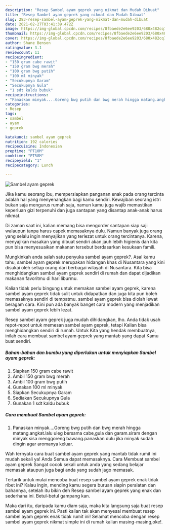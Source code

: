 ```yaml
---
description: "Resep Sambel ayam geprek yang nikmat dan Mudah Dibuat"
title: "Resep Sambel ayam geprek yang nikmat dan Mudah Dibuat"
slug: 283-resep-sambel-ayam-geprek-yang-nikmat-dan-mudah-dibuat
date: 2021-02-27T03:41:39.472Z
image: https://img-global.cpcdn.com/recipes/8fbaede2e6ee9203/680x482cq70/sambel-ayam-geprek-foto-resep-utama.jpg
thumbnail: https://img-global.cpcdn.com/recipes/8fbaede2e6ee9203/680x482cq70/sambel-ayam-geprek-foto-resep-utama.jpg
cover: https://img-global.cpcdn.com/recipes/8fbaede2e6ee9203/680x482cq70/sambel-ayam-geprek-foto-resep-utama.jpg
author: Shane Benson
ratingvalue: 3.1
reviewcount: 11
recipeingredient:
- "150 gram cabe rawit"
- "150 gram bwg merah"
- "100 gram bwg putih"
- "100 ml minyak"
- "Secukupnya Garam"
- "Secukupnya Gula"
- "1 sdt kaldu bubuk"
recipeinstructions:
- "Panaskan minyak....Goreng bwg putih dan bwg merah hingga matang.angkat.lalu uleg bersama cabe,gula dan garam.siram dengan minyak sisa menggoreng bawang.panaskan dulu jika minyak sudah dingin agar aromanya keluar."
categories:
- Resep
tags:
- sambel
- ayam
- geprek

katakunci: sambel ayam geprek 
nutrition: 192 calories
recipecuisine: Indonesian
preptime: "PT10M"
cooktime: "PT58M"
recipeyield: "1"
recipecategory: Lunch

---
```



![Sambel ayam geprek](https://img-global.cpcdn.com/recipes/8fbaede2e6ee9203/680x482cq70/sambel-ayam-geprek-foto-resep-utama.jpg)

Jika kamu seorang ibu, mempersiapkan panganan enak pada orang tercinta adalah hal yang menyenangkan bagi kamu sendiri. Kewajiban seorang istri bukan saja mengurus rumah saja, namun kamu juga wajib memastikan keperluan gizi terpenuhi dan juga santapan yang disantap anak-anak harus nikmat.

Di zaman  saat ini, kalian memang bisa mengorder santapan siap saji walaupun tanpa harus capek memasaknya dulu. Namun banyak juga orang yang selalu ingin menyajikan yang terlezat untuk orang tercintanya. Karena, menyajikan masakan yang dibuat sendiri akan jauh lebih higienis dan kita pun bisa menyesuaikan makanan tersebut berdasarkan kesukaan famili. 



Mungkinkah anda salah satu penyuka sambel ayam geprek?. Asal kamu tahu, sambel ayam geprek merupakan hidangan khas di Nusantara yang kini disukai oleh setiap orang dari berbagai wilayah di Nusantara. Kita bisa menghidangkan sambel ayam geprek sendiri di rumah dan dapat dijadikan makanan favoritmu di hari liburmu.

Kalian tidak perlu bingung untuk memakan sambel ayam geprek, karena sambel ayam geprek tidak sulit untuk didapatkan dan juga kita pun boleh memasaknya sendiri di tempatmu. sambel ayam geprek bisa diolah lewat beragam cara. Kini pun ada banyak banget cara modern yang menjadikan sambel ayam geprek lebih lezat.

Resep sambel ayam geprek juga mudah dihidangkan, lho. Anda tidak usah repot-repot untuk memesan sambel ayam geprek, tetapi Kalian bisa menghidangkan sendiri di rumah. Untuk Kita yang hendak membuatnya, inilah cara membuat sambel ayam geprek yang mantab yang dapat Kamu buat sendiri.

<!--inarticleads1-->

##### Bahan-bahan dan bumbu yang diperlukan untuk menyiapkan Sambel ayam geprek:

1. Siapkan 150 gram cabe rawit
1. Ambil 150 gram bwg merah
1. Ambil 100 gram bwg putih
1. Gunakan 100 ml minyak
1. Siapkan Secukupnya Garam
1. Sediakan Secukupnya Gula
1. Gunakan 1 sdt kaldu bubuk




<!--inarticleads2-->

##### Cara membuat Sambel ayam geprek:

1. Panaskan minyak....Goreng bwg putih dan bwg merah hingga matang.angkat.lalu uleg bersama cabe,gula dan garam.siram dengan minyak sisa menggoreng bawang.panaskan dulu jika minyak sudah dingin agar aromanya keluar.




Wah ternyata cara buat sambel ayam geprek yang mantab tidak rumit ini mudah sekali ya! Anda Semua dapat memasaknya. Cara Membuat sambel ayam geprek Sangat cocok sekali untuk anda yang sedang belajar memasak ataupun juga bagi anda yang sudah jago memasak.

Tertarik untuk mulai mencoba buat resep sambel ayam geprek enak tidak ribet ini? Kalau ingin, mending kamu segera buruan siapin peralatan dan bahannya, setelah itu bikin deh Resep sambel ayam geprek yang enak dan sederhana ini. Betul-betul gampang kan. 

Maka dari itu, daripada kamu diam saja, maka kita langsung saja buat resep sambel ayam geprek ini. Pasti kalian tak akan menyesal membuat resep sambel ayam geprek enak tidak rumit ini! Selamat mencoba dengan resep sambel ayam geprek nikmat simple ini di rumah kalian masing-masing,oke!.

